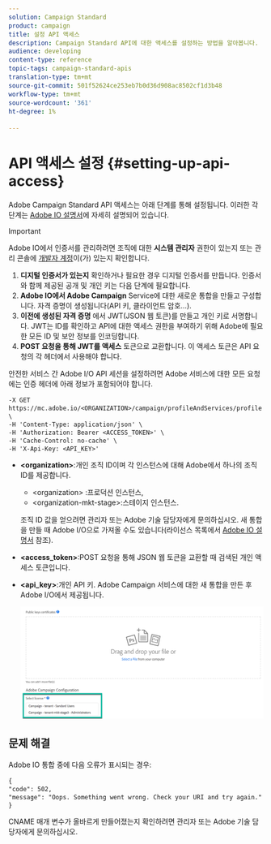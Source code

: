 ```yaml
---
solution: Campaign Standard
product: campaign
title: 설정 API 액세스
description: Campaign Standard API에 대한 액세스를 설정하는 방법을 알아봅니다.
audience: developing
content-type: reference
topic-tags: campaign-standard-apis
translation-type: tm+mt
source-git-commit: 501f52624ce253eb7b0d36d908ac8502cf1d3b48
workflow-type: tm+mt
source-wordcount: '361'
ht-degree: 1%

---
```



# API 액세스 설정 {#setting-up-api-access}

Adobe Campaign Standard API 액세스는 아래 단계를 통해 설정됩니다. 이러한 각 단계는 [Adobe IO 설명서](https://www.adobe.io/authentication/auth-methods.html#!AdobeDocs/adobeio-auth/master/AuthenticationOverview/ServiceAccountIntegration.md)에 자세히 설명되어 있습니다.

>[!IMPORTANT]
>
>Adobe IO에서 인증서를 관리하려면 조직에 대한 <b>시스템 관리자</b> 권한이 있는지 또는 관리 콘솔에 [개발자 계정](https://helpx.adobe.com/enterprise/using/manage-developers.html)</a>이(가) 있는지 확인합니다.

1. **디지털 인증서가 있는지** 확인하거나 필요한 경우 디지털 인증서를 만듭니다. 인증서와 함께 제공된 공개 및 개인 키는 다음 단계에 필요합니다.
1. **Adobe IO에서 Adobe Campaign** Service에 대한 새로운 통합을 만들고 구성합니다. 자격 증명이 생성됩니다(API 키, 클라이언트 암호...).
1. **이전에 생성된 자격 증명** 에서 JWT(JSON 웹 토큰)를 만들고 개인 키로 서명합니다. JWT는 ID를 확인하고 API에 대한 액세스 권한을 부여하기 위해 Adobe에 필요한 모든 ID 및 보안 정보를 인코딩합니다.
1. **POST 요청을 통해 JWT를 액세스** 토큰으로 교환합니다. 이 액세스 토큰은 API 요청의 각 헤더에서 사용해야 합니다.

안전한 서비스 간 Adobe I/O API 세션을 설정하려면 Adobe 서비스에 대한 모든 요청에는 인증 헤더에 아래 정보가 포함되어야 합니다.

```
-X GET https://mc.adobe.io/<ORGANIZATION>/campaign/profileAndServices/profile \
-H 'Content-Type: application/json' \
-H 'Authorization: Bearer <ACCESS_TOKEN>' \
-H 'Cache-Control: no-cache' \
-H 'X-Api-Key: <API_KEY>'
```

* **&lt;organization>**:개인 조직 ID이며 각 인스턴스에 대해 Adobe에서 하나의 조직 ID를 제공합니다.

   * &lt;organization> :프로덕션 인스턴스,
   * &lt;organization-mkt-stage>:스테이지 인스턴스.

   조직 ID 값을 얻으려면 관리자 또는 Adobe 기술 담당자에게 문의하십시오. 새 통합을 만들 때 Adobe I/O으로 가져올 수도 있습니다(라이선스 목록에서 <a href="https://www.adobe.io/authentication.html">Adobe IO 설명서</a> 참조).

* **&lt;access_token>**:POST 요청을 통해 JSON 웹 토큰을 교환할 때 검색된 개인 액세스 토큰입니다.

* **&lt;api_key>**:개인 API 키. Adobe Campaign 서비스에 대한 새 통합을 만든 후 Adobe I/O에서 제공됩니다.

   ![대체 텍스트](assets/tenant.png)

## 문제 해결

Adobe IO 통합 중에 다음 오류가 표시되는 경우:

```
{ 
"code": 502, 
"message": "Oops. Something went wrong. Check your URI and try again." 
}
```


CNAME 매개 변수가 올바르게 만들어졌는지 확인하려면 관리자 또는 Adobe 기술 담당자에게 문의하십시오.